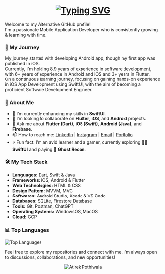 <h1  align="center" href="h#">
  <a href="https://git.io/typing-svg">
    <img src="https://readme-typing-svg.demolab.com?font=Outfit&pause=1000&color=FFFFFF&center=true&vCenter=true&width=435&lines=Hello+there%2C+I'm+Atirek+Pothiwala!+%F0%9F%91%8B;%E0%AA%A8%E0%AA%AE%E0%AA%B8%E0%AB%8D%E0%AA%A4%E0%AB%87%2C+%E0%AA%B9%E0%AB%81%E0%AA%82+%E0%AA%85%E0%AA%A4%E0%AA%BF%E0%AA%B0%E0%AB%87%E0%AA%95+%E0%AA%AA%E0%AB%8B%E0%AA%A5%E0%AB%80%E0%AA%B5%E0%AA%BE%E0%AA%B2%E0%AA%BE+%E0%AA%9B%E0%AB%81%E0%AA%82!+%F0%9F%91%8B;%E0%A4%A8%E0%A4%AE%E0%A4%B8%E0%A5%8D%E0%A4%A4%E0%A5%87%2C+%E0%A4%AE%E0%A5%88%E0%A4%82+%E0%A4%85%E0%A4%A4%E0%A4%BF%E0%A4%B0%E0%A5%87%E0%A4%95+%E0%A4%AA%E0%A5%8B%E0%A4%A5%E0%A5%80%E0%A4%B5%E0%A4%BE%E0%A4%B2%E0%A4%BE+%E0%A4%B9%E0%A5%82%E0%A4%81!+%F0%9F%91%8B;Bonjour%2C+je+suis+Atirek+Pothiwala!+%F0%9F%91%8B;Ol%C3%A1%2C+eu+sou+Atirek+Pothiwala!+%F0%9F%91%8B;Hola%2C+%C2%A1soy+Atirek+Pothiwala!+%F0%9F%91%8B;Hallo%2C+ich+bin+Atirek+Pothiwala!+%F0%9F%91%8B;%E3%81%93%E3%82%93%E3%81%AB%E3%81%A1%E3%81%AF%E3%80%81%E7%A7%81%E3%81%AF%E3%82%A2%E3%83%86%E3%82%A3%E3%83%AC%E3%82%AF%E3%83%BB%E3%83%9D%E3%83%86%E3%82%A3%E3%83%AF%E3%83%A9%E3%81%A7%E3%81%99%EF%BC%81+%F0%9F%91%8B" alt="Typing SVG">
  </img>
  </a>
</h1>

Welcome to my Alternative GitHub profile!
<br />
I'm a passionate Mobile Application Developer who is consistently growing & learning with time. 

### 🚀 My Journey

My journey started with developing Android app, though my first app was published in iOS. 
<br />
Currently, I'm holding 8.9 years of experience in software development, with 6+ years of experience in Android and iOS and 3+ years in Flutter. 
<br />
On a continuous learning journey, focusing on gaining hands-on experience in iOS App Development using SwiftUI, with the aim of becoming a proficient Software Development Engineer.

### 🌟 About Me

- 🌱 I’m currently enhancing my skills in **SwiftUI**.
- 👯 I’m looking to collaborate on **Flutter**, **iOS**, and **Android** projects.
- 💬 Ask me about **Flutter (Dart)**, **iOS (Swift)**, **Android (Java)**, and **Firebase**.
- 📫 How to reach me: [LinkedIn](https://www.linkedin.com/in/atirekpothiwala) | [Instagram](https://www.instagram.com/atirek.pothiwala) | [Email](mailto:atirekpothiwala@gmail.com) | [Portfolio](https://atirek-pothiwala.github.io/portfolio)
- ⚡ Fun fact: I’m an avid learner and a gamer, currently exploring 👨‍💻 **SwiftUI** and playing 👾 **Ghost Recon**.

### 🛠️ My Tech Stack

- **Languages:** Dart, Swift & Java 
- **Frameworks:** iOS, Android & Flutter
- **Web Technologies:** HTML & CSS
- **Design Pattern:** MVVM, MVC
- **Softwares:** Android Studio, Xcode & VS Code
- **Databases:** SQLite, Firestore Database
- **Tools:** Git, Postman, ChatGPT
- **Operating Systems:** WindowsOS, MacOS
- **Cloud:** GCP

### 📊 Top Languages

![Top Languages](https://github-readme-stats.vercel.app/api/top-langs/?username=knight-dev9&layout=compact&theme=radical)

Feel free to explore my repositories and connect with me. I'm always open to discussions, collaborations, and new opportunities!

<p align="center"> <img src="https://komarev.com/ghpvc/?username=knight-dev9&label=Visitors&color=0088cc&style=flat-square" alt="Atirek Pothiwala" /> </p>
